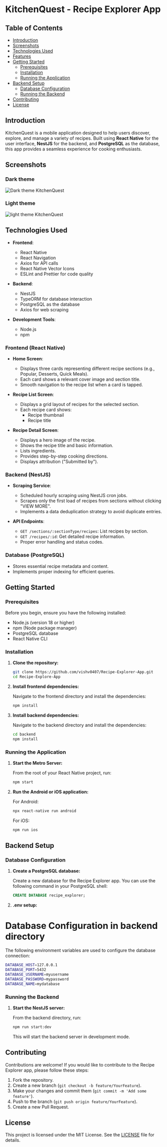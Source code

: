 # KitchenQuest - Recipe Explorer App

## Table of Contents

- [Introduction](#introduction)
- [Screenshots](#Screenshots)
- [Technologies Used](#technologies-used)
- [Features](#features)
- [Getting Started](#getting-started)
  - [Prerequisites](#prerequisites)
  - [Installation](#installation)
  - [Running the Application](#running-the-application)
- [Backend Setup](#backend-setup)
  - [Database Configuration](#database-configuration)
  - [Running the Backend](#running-the-backend)
- [Contributing](#contributing)
- [License](#license)

## Introduction

KitchenQuest is a mobile application designed to help users discover, explore, and manage a variety of recipes. Built using **React Native** for the user interface, **NestJS** for the backend, and **PostgreSQL** as the database, this app provides a seamless experience for cooking enthusiasts.

## Screenshots

### Dark theme

![Dark theme KitchenQuest](https://github.com/user-attachments/assets/5fa263e2-1104-4ac9-a4e5-389e533bf34a)

### Light theme

![light theme KitchenQuest](https://github.com/user-attachments/assets/c4cabb42-6f1f-4989-95f4-31ebb0037d4d)

## Technologies Used

- **Frontend**: 
  - React Native
  - React Navigation
  - Axios for API calls
  - React Native Vector Icons
  - ESLint and Prettier for code quality

- **Backend**: 
  - NestJS
  - TypeORM for database interaction
  - PostgreSQL as the database
  - Axios for web scraping

- **Development Tools**: 
  - Node.js
  - npm

### Frontend (React Native)

- **Home Screen**: 
  - Displays three cards representing different recipe sections (e.g., Popular, Desserts, Quick Meals).
  - Each card shows a relevant cover image and section title.
  - Smooth navigation to the recipe list when a card is tapped.

- **Recipe List Screen**: 
  - Displays a grid layout of recipes for the selected section.
  - Each recipe card shows:
    - Recipe thumbnail
    - Recipe title

- **Recipe Detail Screen**: 
  - Displays a hero image of the recipe.
  - Shows the recipe title and basic information.
  - Lists ingredients.
  - Provides step-by-step cooking directions.
  - Displays attribution ("Submitted by").

### Backend (NestJS)

- **Scraping Service**: 
  - Scheduled hourly scraping using NestJS cron jobs.
  - Scrapes only the first load of recipes from sections without clicking "VIEW MORE".
  - Implements a data deduplication strategy to avoid duplicate entries.

- **API Endpoints**:
  - `GET /sections/:sectionType/recipes`: List recipes by section.
  - `GET /recipes/:id`: Get detailed recipe information.
  - Proper error handling and status codes.

### Database (PostgreSQL)

- Stores essential recipe metadata and content.
- Implements proper indexing for efficient queries.


## Getting Started

### Prerequisites

Before you begin, ensure you have the following installed:

- Node.js (version 18 or higher)
- npm (Node package manager)
- PostgreSQL database
- React Native CLI

### Installation

1. **Clone the repository:**

   ```bash
   git clone https://github.com/vishv0407/Recipe-Explorer-App.git
   cd Recipe-Explore-App
   ```

2. **Install frontend dependencies:**

   Navigate to the frontend directory and install the dependencies:

   ```bash
   npm install
   ```

3. **Install backend dependencies:**

   Navigate to the backend directory and install the dependencies:

   ```bash
   cd backend
   npm install
   ```

### Running the Application

1. **Start the Metro Server:**

   From the root of your React Native project, run:

   ```bash
   npm start
   ```

2. **Run the Android or iOS application:**

   For Android:

   ```bash
   npx react-native run android
   ```

   For iOS:

   ```bash
   npm run ios
   ```

## Backend Setup

### Database Configuration

1. **Create a PostgreSQL database:**

   Create a new database for the Recipe Explorer app. You can use the following command in your PostgreSQL shell:

   ```sql
   CREATE DATABASE recipe_explorer;
   ```
2. **.env setup:**

# Database Configuration in backend directory

The following environment variables are used to configure the database connection:
```bash
DATABASE_HOST=127.0.0.1
DATABASE_PORT=5432
DATABASE_USERNAME=myusername
DATABASE_PASSWORD=mypassword
DATABASE_NAME=mydatabase
```

### Running the Backend

1. **Start the NestJS server:**

   From the backend directory, run:

   ```bash
   npm run start:dev
   ```

   This will start the backend server in development mode.


## Contributing

Contributions are welcome! If you would like to contribute to the Recipe Explorer app, please follow these steps:

1. Fork the repository.
2. Create a new branch (`git checkout -b feature/YourFeature`).
3. Make your changes and commit them (`git commit -m 'Add some feature'`).
4. Push to the branch (`git push origin feature/YourFeature`).
5. Create a new Pull Request.

## License

This project is licensed under the MIT License. See the [LICENSE](LICENSE) file for details.

